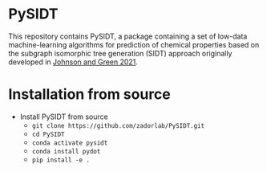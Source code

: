# PySIDT
This repository contains PySIDT, a package containing a set of low-data machine-learning algorithms for prediction of chemical properties based on the subgraph isomorphic tree generation (SIDT) approach originally developed in <a href="https://doi.org/10.1039/D3RE00684K">Johnson and Green 2021</a>. 

# Installation from source
- Install PySIDT from source
    - `git clone https://github.com/zadorlab/PySIDT.git`
    - `cd PySIDT`
    - `conda activate pysidt`
    - `conda install pydot`
    - `pip install -e .`
